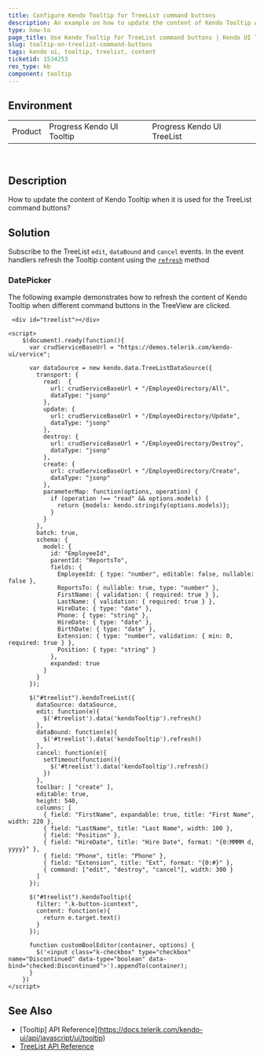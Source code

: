 ```yaml
---
title: Configure Kendo Tooltip for TreeList command buttons
description: An example on how to update the content of Kendo Tooltip when used on TreeList command buttons.
type: how-to
page_title: Use Kendo Tooltip for TreeList command buttons | Kendo UI Tooltip for jQuery
slug: tooltip-on-treelist-command-buttons
tags: kendo ui, tooltip, treelist, content
ticketid: 1534253
res_type: kb
component: tooltip
---
```


## Environment

<table>
 <tr>
  <td>Product</td>
  <td>Progress Kendo UI Tooltip</td>
  <td>Progress Kendo UI TreeList</td>
 </tr>
</table>
 

## Description

How to update the content of Kendo Tooltip when it is used for the TreeList command buttons?

## Solution

Subscribe to the TreeList `edit`, `dataBound` and `cancel` events. In the event handlers refresh the Tooltip content using the [`refresh`](/api/javascript/ui/tooltip/methods/refresh) method 

### DatePicker

The following example demonstrates how to refresh the content of Kendo Tooltip when different command buttons in the TreeView are clicked.

```dojo
 <div id="treelist"></div>

<script>
    $(document).ready(function(){
      var crudServiceBaseUrl = "https://demos.telerik.com/kendo-ui/service";

      var dataSource = new kendo.data.TreeListDataSource({
        transport: {
          read:  {
            url: crudServiceBaseUrl + "/EmployeeDirectory/All",
            dataType: "jsonp"
          },
          update: {
            url: crudServiceBaseUrl + "/EmployeeDirectory/Update",
            dataType: "jsonp"
          },
          destroy: {
            url: crudServiceBaseUrl + "/EmployeeDirectory/Destroy",
            dataType: "jsonp"
          },
          create: {
            url: crudServiceBaseUrl + "/EmployeeDirectory/Create",
            dataType: "jsonp"
          },
          parameterMap: function(options, operation) {
            if (operation !== "read" && options.models) {
              return {models: kendo.stringify(options.models)};
            }
          }
        },
        batch: true,
        schema: {
          model: {
            id: "EmployeeId",
            parentId: "ReportsTo",
            fields: {
              EmployeeId: { type: "number", editable: false, nullable: false },
              ReportsTo: { nullable: true, type: "number" },
              FirstName: { validation: { required: true } },
              LastName: { validation: { required: true } },
              HireDate: { type: "date" },
              Phone: { type: "string" },
              HireDate: { type: "date" },
              BirthDate: { type: "date" },
              Extension: { type: "number", validation: { min: 0, required: true } },
              Position: { type: "string" }
            },
            expanded: true
          }
        }
      });

      $("#treelist").kendoTreeList({
        dataSource: dataSource,           
        edit: function(e){            
          $('#treelist').data('kendoTooltip').refresh()             
        }, 
        dataBound: function(e){            
          $('#treelist').data('kendoTooltip').refresh()             
        }, 
        cancel: function(e){ 
          setTimeout(function(){
            $('#treelist').data('kendoTooltip').refresh()
          })
        },
        toolbar: [ "create" ],
        editable: true,
        height: 540,
        columns: [
          { field: "FirstName", expandable: true, title: "First Name", width: 220 },
          { field: "LastName", title: "Last Name", width: 100 },
          { field: "Position" },
          { field: "HireDate", title: "Hire Date", format: "{0:MMMM d, yyyy}" },
          { field: "Phone", title: "Phone" },
          { field: "Extension", title: "Ext", format: "{0:#}" },
          { command: ["edit", "destroy", "cancel"], width: 300 }
        ]
      });

      $("#treelist").kendoTooltip({
        filter: ".k-button-icontext",
        content: function(e){              	
          return e.target.text()
        }
      });

      function customBoolEditor(container, options) {
        $('<input class="k-checkbox" type="checkbox" name="Discontinued" data-type="boolean" data-bind="checked:Discontinued">').appendTo(container);
      }
    })
</script>
```

## See Also

* [Tooltip] API Reference](https://docs.telerik.com/kendo-ui/api/javascript/ui/tooltip)
* [TreeList API Reference](https://docs.telerik.com/kendo-ui/api/javascript/ui/treelist)
